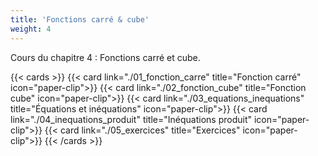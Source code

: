 ```yaml
---
title: 'Fonctions carré & cube'
weight: 4
---
```

Cours du chapitre 4 : Fonctions carré et cube.

{{< cards >}}
  {{< card link="./01_fonction_carre" title="Fonction carré" icon="paper-clip">}}
  {{< card link="./02_fonction_cube" title="Fonction cube" icon="paper-clip">}}
  {{< card link="./03_equations_inequations" title="Équations et inéquations" icon="paper-clip">}}
  {{< card link="./04_inequations_produit" title="Inéquations produit" icon="paper-clip">}}
  {{< card link="./05_exercices" title="Exercices" icon="paper-clip">}}
{{< /cards >}}
